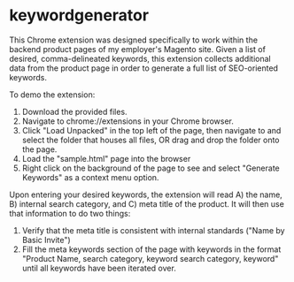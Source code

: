 # keywordgenerator
This Chrome extension was designed specifically to work within the backend product pages of my employer's Magento site. 
Given a list of desired, comma-delineated keywords, this extension collects additional data from the product page in order to generate a full list of SEO-oriented keywords.

To demo the extension: 
1) Download the provided files.
2) Navigate to chrome://extensions in your Chrome browser.
3) Click "Load Unpacked" in the top left of the page, then navigate to and select the folder that houses all files, OR drag and drop the folder onto the page.
4) Load the "sample.html" page into the browser
5) Right click on the background of the page to see and select "Generate Keywords" as a context menu option.

Upon entering your desired keywords, the extension will read A) the name, B) internal search category, and C) meta title of the product.
It will then use that information to do two things:

1) Verify that the meta title is consistent with internal standards ("Name by Basic Invite")
2) Fill the meta keywords section of the page with keywords in the format "Product Name, search category, keyword search category, keyword"
until all keywords have been iterated over.
